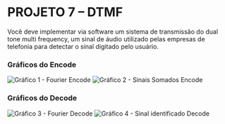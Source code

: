 # PROJETO 7 – DTMF
Você deve implementar via software um sistema de transmissão do dual tone multi frequency, um sinal de áudio utilizado pelas empresas de telefonia para detectar o sinal digitado pelo usuário. 

### Gráficos do Encode
![Gráfico 1 - Fourier Encode](https://github.com/renatex333/CAMFIS/blob/main/Projeto%207%20-%20DTMF/Client/Fourier.png)
![Gráfico 2 - Sinais Somados Encode](https://github.com/renatex333/CAMFIS/blob/main/Projeto%207%20-%20DTMF/Client/SinaisSomados.png)

### Gráficos do Decode
![Gráfico 3 - Fourier Decode](https://github.com/renatex333/CAMFIS/blob/main/Projeto%207%20-%20DTMF/Server/fourier.png)
![Gráfico 4 - Sinal identificado Decode](https://github.com/renatex333/CAMFIS/blob/main/Projeto%207%20-%20DTMF/Server/audio.png)
